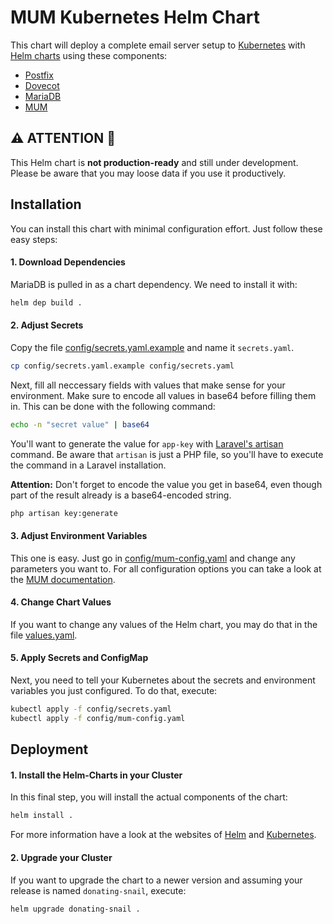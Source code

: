 # MUM Kubernetes Helm Chart

This chart will deploy a complete email server setup to 
[Kubernetes](https://kubernetes.io/) with [Helm charts](https://helm.sh/) 
using these components:

- [Postfix](http://www.postfix.org/)
- [Dovecot](https://www.dovecot.org/)
- [MariaDB](https://mariadb.org/)
- [MUM](https://mum-project.github.io/docs/)

## ️️⚠️ ATTENTION 🧨

This Helm chart is **not production-ready** and still under development.
Please be aware that you may loose data if you use it productively.

## Installation

You can install this chart with minimal configuration effort.
Just follow these easy steps:

#### 1. Download Dependencies

MariaDB is pulled in as a chart dependency. We need to install it with:

```bash
helm dep build .
```

#### 2. Adjust Secrets

Copy the file [config/secrets.yaml.example](config/secrets.yaml.example) and 
name it `secrets.yaml`. 

```bash
cp config/secrets.yaml.example config/secrets.yaml
```

Next, fill all neccessary fields with values that make sense
for your environment. Make sure to encode all values in base64 before filling 
them in. This can be done with the following command:

```bash
echo -n "secret value" | base64
```

You'll want to generate the value for `app-key` with 
[Laravel's artisan](https://laravel.com/docs/5.8/artisan) command. Be aware that
`artisan` is just a PHP file, so you'll have to execute the command in a Laravel
installation. 

**Attention:** Don't forget to encode the value you get 
in base64, even though part of the result already is a base64-encoded string.

```bash
php artisan key:generate
```

#### 3. Adjust Environment Variables

This one is easy. Just go in [config/mum-config.yaml](config/mum-config.yaml) 
and change any parameters you want to. For all configuration options you can 
take a look at the 
[MUM documentation](https://mum-project.github.io/docs/configuration-options/).

#### 4. Change Chart Values

If you want to change any values of the Helm chart, you may do that in the file
[values.yaml](values.yaml).

#### 5. Apply Secrets and ConfigMap

Next, you need to tell your Kubernetes about the secrets and environment 
variables you just configured. To do that, execute:

```bash
kubectl apply -f config/secrets.yaml
kubectl apply -f config/mum-config.yaml
```

## Deployment

#### 1. Install the Helm-Charts in your Cluster

In this final step, you will install the actual components of the chart:

```bash
helm install .
```
For more information have a look at the websites of [Helm](https://helm.sh/) and 
[Kubernetes](https://kubernetes.io/).

#### 2. Upgrade your Cluster

If you want to upgrade the chart to a newer version and assuming your 
release is named `donating-snail`, execute:

```bash
helm upgrade donating-snail .
```